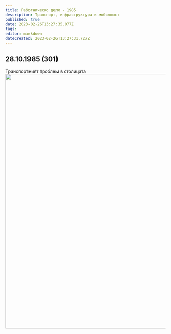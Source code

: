 ```yaml
---
title: Работническо дело - 1985
description: Транспорт, инфраструктура и мобилност
published: true
date: 2023-02-26T13:27:35.077Z
tags: 
editor: markdown
dateCreated: 2023-02-26T13:27:31.727Z
---
```


## 28.10.1985 (301)
Транспортният проблем в столицата
<img src="https://lh4.googleusercontent.com/h_kSbumgzjd2X9n5V-5w24NAgFsEGO6GdJuGpN_vrNCwc4M3sqBE5G8aIJNtEdtlyOk=w2400" width="800">